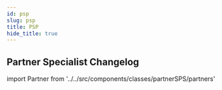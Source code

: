 ```yaml
---
id: psp
slug: psp
title: PSP
hide_title: true
---
```

## **Partner Specialist Changelog**

import Partner from '../../src/components/classes/partnerSPS/partners'

<Partner />

